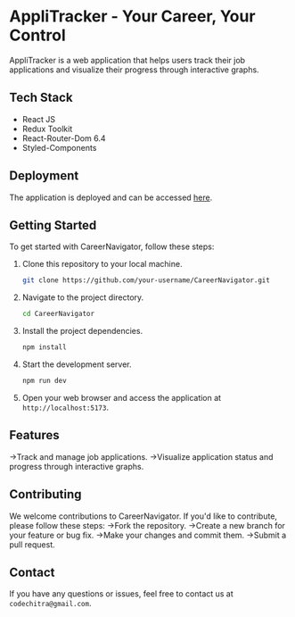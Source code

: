 # AppliTracker - Your Career, Your Control

AppliTracker is a web application that helps users track their job applications and visualize their progress through interactive graphs.

## Tech Stack

- React JS
- Redux Toolkit
- React-Router-Dom 6.4
- Styled-Components

## Deployment
The application is deployed and can be accessed [here](https://your-deployment-url.com).

## Getting Started

To get started with CareerNavigator, follow these steps:

1. Clone this repository to your local machine.

   ```bash
   git clone https://github.com/your-username/CareerNavigator.git
2. Navigate to the project directory.

   ```bash
   cd CareerNavigator
3. Install the project dependencies.

   ```bash
   npm install
4. Start the development server.

   ```bash
   npm run dev
5. Open your web browser and access the application at `http://localhost:5173`.

## Features
->Track and manage job applications.
->Visualize application status and progress through interactive graphs.

## Contributing
We welcome contributions to CareerNavigator. If you'd like to contribute, please follow these steps:
->Fork the repository.
->Create a new branch for your feature or bug fix.
->Make your changes and commit them.
->Submit a pull request.

## Contact
If you have any questions or issues, feel free to contact us at `codechitra@gmail.com`.

   
